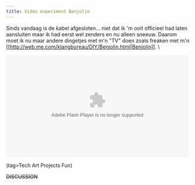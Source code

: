 ```yaml
---
title: Video experiment Benjolin
---
```

Sinds vandaag is de kabel afgesloten... niet dat ik 'm ooit officieel had laten aansluiten maar ik had eerst wel zenders en nu alleen sneeuw. Daarom moet ik nu maar andere dingetjes met m'n "TV" doen zoals freaken met m'n [[http://web.me.com/klangbureau/DIY/Benjolin.html|Benjolin]].
\
<html><object width="500" height="280" ><param name="allowfullscreen" value="true" /><param name="movie" value="http://www.facebook.com/v/10150176292552265" /><embed src="http://www.facebook.com/v/10150176292552265" type="application/x-shockwave-flash" allowfullscreen="true" width="500" height="280"></embed></object></html>


(tag>Tech Art Projects Fun)


~~DISCUSSION~~
